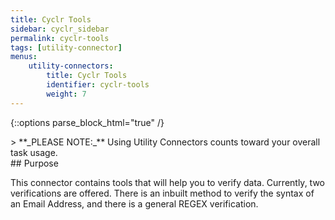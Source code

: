 ```yaml
---
title: Cyclr Tools
sidebar: cyclr_sidebar
permalink: cyclr-tools
tags: [utility-connector]
menus:
    utility-connectors:
        title: Cyclr Tools
        identifier: cyclr-tools
        weight: 7
---
```

{::options parse_block_html="true" /}
<section class="card py-5 my-5">
> **_PLEASE NOTE:_** Using Utility Connectors counts toward your overall task usage.


</section>
<section class="card py-5 my-5">
## Purpose

This connector contains tools that will help you to verify data.  Currently, two verifications are offered.  There is an inbuilt method to verify the syntax of an Email Address, and there is a general REGEX verification.


</section>

